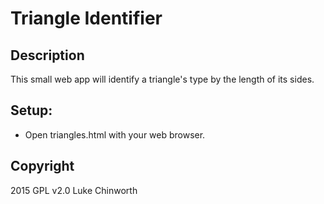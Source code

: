 Triangle Identifier
============

Description
-----------
This small web app will identify a triangle's type by the length of its sides.

Setup:
------
* Open triangles.html with your web browser.

Copyright
---------
2015 GPL v2.0 Luke Chinworth